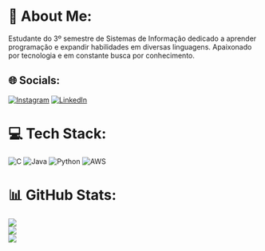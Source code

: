 # 💫 About Me:
Estudante do 3º semestre de Sistemas de Informação dedicado a aprender programação e expandir habilidades em diversas linguagens. Apaixonado por tecnologia e em constante busca por conhecimento.


## 🌐 Socials:
[![Instagram](https://img.shields.io/badge/Instagram-%23E4405F.svg?logo=Instagram&logoColor=white)](https://instagram.com/https://www.instagram.com/andre_silva167/) [![LinkedIn](https://img.shields.io/badge/LinkedIn-%230077B5.svg?logo=linkedin&logoColor=white)](https://www.linkedin.com/in/andre-vasconcelos-/) 

# 💻 Tech Stack:
![C](https://img.shields.io/badge/c-%2300599C.svg?style=for-the-badge&logo=c&logoColor=white) ![Java](https://img.shields.io/badge/java-%23ED8B00.svg?style=for-the-badge&logo=openjdk&logoColor=white) ![Python](https://img.shields.io/badge/python-3670A0?style=for-the-badge&logo=python&logoColor=ffdd54) ![AWS](https://img.shields.io/badge/aws-%23FF9900.svg?style=for-the-badge&logo=amazon-aws&logoColor=white)

# 📊 GitHub Stats:
![](https://github-readme-stats.vercel.app/api?username=AndreVasconcel&theme=dracula&hide_border=false&include_all_commits=false&count_private=false)<br/>
![](https://github-readme-streak-stats.herokuapp.com/?user=AndreVasconcel&theme=dracula&hide_border=false)<br/>
![](https://github-readme-stats.vercel.app/api/top-langs/?username=AndreVasconcel&theme=dracula&hide_border=false&include_all_commits=false&count_private=false&layout=compact)


<!-- Proudly created with GPRM ( https://gprm.itsvg.in ) -->